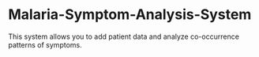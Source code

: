 # Malaria-Symptom-Analysis-System
This system allows you to add patient data and analyze co-occurrence patterns of symptoms.
